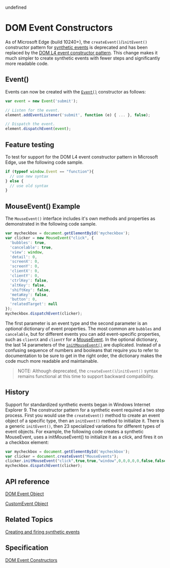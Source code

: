 undefined
# DOM Event Constructors

As of Microsoft Edge (build 10240+), the `createEvent()`/`initEvent()` constructor pattern for [synthetic events](https://msdn.microsoft.com/library/dn905219.aspx) is deprecated and has been replaced by the [DOM L4 event constructor pattern](http://www.w3.org/TR/dom/#interface-event). This change makes it much simpler to create synthetic events with fewer steps and significantly more readable code.

## Event()
Events can now be created with the [`Event()`](https://msdn.microsoft.com/library/ff974340.aspx) constructor as follows:

```JavaScript
var event = new Event('submit');

// Listen for the event.
element.addEventListener('submit', function (e) { ... }, false);

// Dispatch the event.
element.dispatchEvent(event);
```

## Feature testing

To test for support for the DOM L4 event constructor pattern in Microsoft Edge, use the following code sample.

```JavaScript
if (typeof window.Event == "function"){
  // use new syntax
} else {
  // use old syntax
}
```

## MouseEvent() Example

The `MouseEvent()` interface includes it's own methods and properties as demonstrated in the following code sample.

```JavaScript
var mycheckbox = document.getElementById('mycheckbox');
var clicker = new MouseEvent("click", {
  'bubbles': true,
  'cancelable': true,
  'view': window,
  'detail': 0,
  'screenX': 0,
  'screenY': 0,
  'clientX': 0,
  'clientY': 0,
  'ctrlKey': false,
  'altKey': false,
  'shiftKey': false,
  'metaKey': false,
  'button': 0,
  'relatedTarget': null
});
mycheckbox.dispatchEvent(clicker);
```

The first parameter is an event type and the second parameter is an *optional* dictionary of event properties. The most common are `bubbles` and `cancelable`, but for different events you can add event-specific properties, such as `clientX` and `clientY` for a [MouseEvent](https://developer.microsoft.com/en-us/microsoft-edge/platform/documentation/apireference/interfaces/MouseEvent/). In the optional dictionary, the last 14 parameters of the [`initMouseEvent()`](https://msdn.microsoft.com/library/ff975292(v=vs.85).aspx) are duplicated. Instead of a confusing sequence of numbers and booleans that require you to refer to documentation to be sure to get in the right order, the dictionary makes the code much more readable and maintainable.

> NOTE:  Although deprecated, the `createEvent()`/`initEvent()` syntax remains functional at this time to support backward compatibility.

## History

Support for standardized synthetic events began in Windows Internet Explorer 9. The constructor pattern for a synthetic event required a two step process.
First you would use the `createEvent()` method to create an event object of a specific type, then an `initEvent()` method to initialize it. There is a generic `initEvent()`, then 23 specialized variations for different types of event objects. For example, the following code creates a synthetic MouseEvent, uses a initMouseEvent() to initialize it as a click, and fires it on a checkbox element:

```JavaScript
var mycheckbox = document.getElementById('mycheckbox');
var clicker = document.createEvent("MouseEvents");
clicker.initMouseEvent("click",true,true,"window",0,0,0,0,0,false,false,false,false,0,null);
mycheckbox.dispatchEvent(clicker);
```



## API reference

[DOM Event Object](https://msdn.microsoft.com/library/ff974340.aspx)

[CustomEvent Object](https://msdn.microsoft.com/library/ff974338.aspx)

## Related Topics

[Creating and firing synthetic events](https://msdn.microsoft.com/library/dn905219.aspx)

## Specification

[DOM Event Constructors](https://dom.spec.whatwg.org/#constructing-events)


